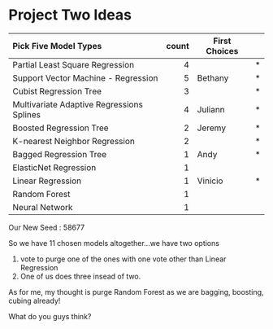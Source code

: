 # Project Two Ideas	

|Pick Five Model Types                     | count|First Choices|    |
|:-----------------------------------------|-----:|-------------|----|
|Partial Least Square Regression           |     4|             |  * |
|Support Vector Machine - Regression       |     5|Bethany      |  * |
|Cubist Regression Tree                    |     3|             |  * |
|Multivariate Adaptive Regressions Splines |     4|Juliann      |  * |
|Boosted Regression Tree                   |     2|Jeremy       |  * |
|K-nearest Neighbor Regression             |     2|             |  * |
|Bagged  Regression Tree                   |     1|Andy         |  * |
|ElasticNet Regression                     |     1|             |    |
|Linear Regression                         |     1|Vinicio      |  * |
|Random Forest                             |     1|             |    |
|Neural Network                            |     1|             |    |


Our New Seed : 58677


So we have 11 chosen models altogether...we have two options
1. vote to purge one of the ones with one vote other than Linear Regression  
2. 	One of us does three insead of two. 

As for me, my thought is purge Random Forest as we are bagging, boosting, cubing already!

What do you guys think?